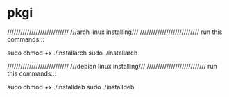 # pkgi

////////////////////////////
///arch linux installing///
///////////////////////////
run this commands:::

sudo chmod +x ./installarch
sudo ./installarch

////////////////////////////
///debian linux installing///
///////////////////////////
run this commands:::

sudo chmod +x ./installdeb
sudo ./installdeb
